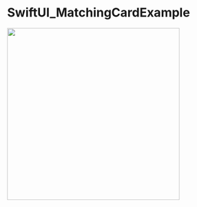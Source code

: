 # SwiftUI_MatchingCardExample

<img src="https://user-images.githubusercontent.com/6063541/211277758-927b1134-3c94-44f8-a0ef-e574778a5722.gif" width="400">
